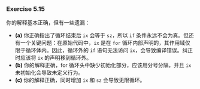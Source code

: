 ### Exercise 5.15
你的解释基本正确，但有一些遗漏：
- **(a)** 你正确指出了循环结束后 `ix` 会等于 `sz`，所以 `if` 条件永远不会为真。但还有一个关键问题：在原始代码中，`ix` 是在 `for` 循环内部声明的，其作用域仅限于循环体内。因此，循环外的 `if` 语句无法访问 `ix`，会导致编译错误。纠正时应该将 `ix` 的声明移到循环外。
- **(b)** 你的解释正确，for 循环头中缺少初始化部分，应该用分号分隔，并且 `ix` 未初始化会导致未定义行为。
- **(c)** 你的解释正确，同时增加 `ix` 和 `sz` 会导致无限循环。

